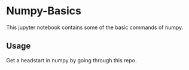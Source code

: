 # Numpy-Basics
This jupyter notebook contains some of the basic commands of numpy.

## Usage
Get a headstart in numpy by going through this repo.
